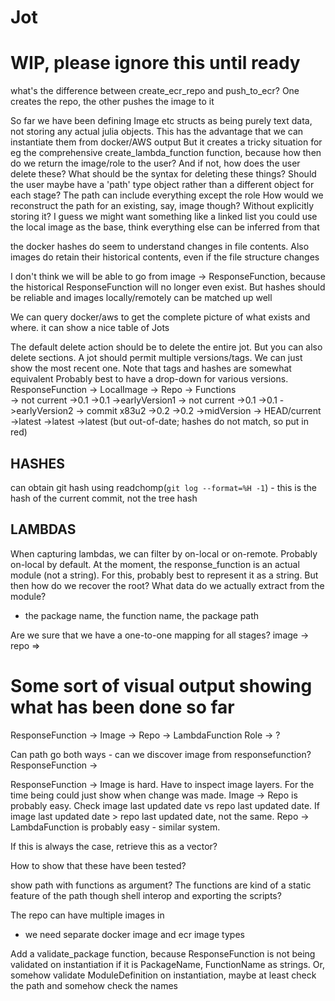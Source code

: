# Jot

# WIP, please ignore this until ready

what's the difference between create_ecr_repo and push_to_ecr? One creates the repo, the other pushes the image to it

So far we have been defining Image etc structs as being purely text data, not storing any actual julia objects.
This has the advantage that we can instantiate them from docker/AWS output
But it creates a tricky situation for eg the comprehensive create_lambda_function function, because how then do we return the image/role to the user? And if not, how does the user delete these?
What should be the syntax for deleting these things?
Should the user maybe have a 'path' type object rather than a different object for each stage?
The path can include everything except the role
How would we reconstruct the path for an existing, say, image though? Without explicitly storing it?
I guess we might want something like a linked list
you could use the local image as the base, think everything else can be inferred from that

the docker hashes do seem to understand changes in file contents.
Also images do retain their historical contents, even if the file structure changes

I don't think we will be able to go from image -> ResponseFunction, because the historical ResponseFunction will no longer even exist.
But hashes should be reliable and images locally/remotely can be matched up well

We can query docker/aws to get the complete picture of what exists and where.
it can show a nice table of Jots

The default delete action should be to delete the entire jot. But you can also delete sections.
A jot should permit multiple versions/tags. We can just show the most recent one.
Note that tags and hashes are somewhat equivalent
Probably best to have a drop-down for various versions.
ResponseFunction -> LocalImage ->   Repo ->   Functions  
-> not current      ->0.1           ->0.1     ->earlyVersion1
-> not current      ->0.1           ->0.1     ->earlyVersion2
-> commit x83u2     ->0.2           ->0.2     ->midVersion
-> HEAD/current     ->latest        ->latest  ->latest (but out-of-date; hashes do not match, so put in red)

HASHES
-------
can obtain git hash using readchomp(`git log --format=%H -1`) - this is the hash of the current commit, not the tree hash

LAMBDAS
--------
When capturing lambdas, we can filter by on-local or on-remote. Probably on-local by default.
At the moment, the response_function is an actual module (not a string). For this, probably best to represent it as a string.
But then how do we recover the root? What data do we actually extract from the module?
- the package name, the function name, the package path



Are we sure that we have a one-to-one mapping for all stages?
image -> repo => 

# Some sort of visual output showing what has been done so far

ResponseFunction -> Image -> Repo -> LambdaFunction
                                                         Role -> ?

Can path go both ways - can we discover image from responsefunction?
ResponseFunction -> 

ResponseFunction -> Image is hard. Have to inspect image layers. For the time being could just show when change was made.
Image -> Repo is probably easy. Check image last updated date vs repo last updated date. If image last updated date > repo last updated date, not the same.
Repo -> LambdaFunction is probably easy - similar system.

If this is always the case, retrieve this as a vector?

How to show that these have been tested?

show path with functions as argument? The functions are kind of a static feature of the path though
shell interop and exporting the scripts?

The repo can have multiple images in
- we need separate docker image and ecr image types

Add a validate_package function, because ResponseFunction is not being validated on instantiation if it is PackageName, FunctionName as strings.
Or, somehow validate ModuleDefinition on instantiation, maybe at least check the path and somehow check the names 

